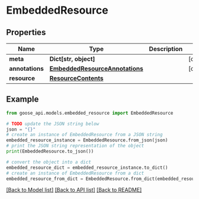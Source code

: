 # EmbeddedResource


## Properties

Name | Type | Description | Notes
------------ | ------------- | ------------- | -------------
**meta** | **Dict[str, object]** |  | [optional] 
**annotations** | [**EmbeddedResourceAnnotations**](EmbeddedResourceAnnotations.md) |  | [optional] 
**resource** | [**ResourceContents**](ResourceContents.md) |  | 

## Example

```python
from goose_api.models.embedded_resource import EmbeddedResource

# TODO update the JSON string below
json = "{}"
# create an instance of EmbeddedResource from a JSON string
embedded_resource_instance = EmbeddedResource.from_json(json)
# print the JSON string representation of the object
print(EmbeddedResource.to_json())

# convert the object into a dict
embedded_resource_dict = embedded_resource_instance.to_dict()
# create an instance of EmbeddedResource from a dict
embedded_resource_from_dict = EmbeddedResource.from_dict(embedded_resource_dict)
```
[[Back to Model list]](../README.md#documentation-for-models) [[Back to API list]](../README.md#documentation-for-api-endpoints) [[Back to README]](../README.md)



